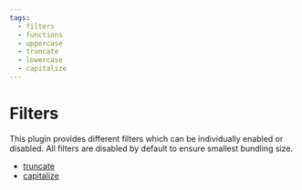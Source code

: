 ```yaml
---
tags:
  - filters
  - functions
  - uppercase
  - truncate
  - lowercase
  - capitalize
---
```


# Filters

This plugin provides different filters which can be individually enabled or disabled.
All filters are disabled by default to ensure smallest bundling size.

<!-- - [capitalize](/filters/capitalize/)
- [lowercase](/filters/lowercase/)
- [uppercase](/filters/uppercase/)
- [filesize](/filters/filesize/) -->

- [truncate](/filters/truncate/)
- [capitalize](/filters/capitalize/)
